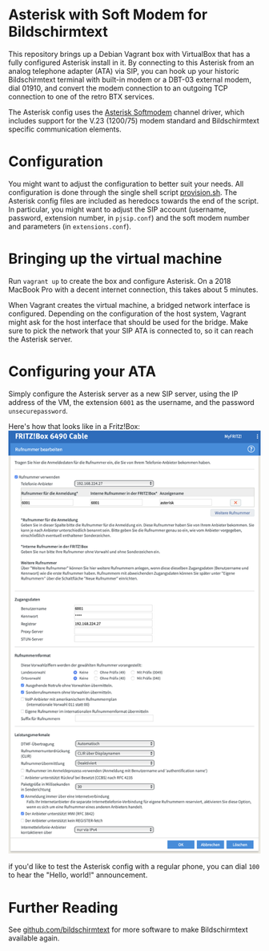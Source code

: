 # Asterisk with Soft Modem for Bildschirmtext

This repository brings up a Debian Vagrant box with VirtualBox that has a fully configured Asterisk install in it. By connecting to this Asterisk from an analog telephone adapter (ATA) via SIP, you can hook up your historic Bildschirmtext terminal with built-in modem or a DBT-03 external modem, dial 01910, and convert the modem connection to an outgoing TCP connection to one of the retro BTX services.

The Asterisk config uses the [Asterisk Softmodem](https://github.com/proquar/asterisk-Softmodem) channel driver, which includes support for the V.23 (1200/75) modem standard and Bildschirmtext specific communication elements.

# Configuration

You might want to adjust the configuration to better suit your needs. All configuration is done through the single shell script [provision.sh](./provision.sh). The Asterisk config files are included as heredocs towards the end of the script. In particular, you might want to adjust the SIP account (username, password, extension number, in `pjsip.conf`) and the soft modem number and parameters (in `extensions.conf`).

# Bringing up the virtual machine

Run `vagrant up` to create the box and configure Asterisk. On a 2018 MacBook Pro with a decent internet connection, this takes about 5 minutes.

When Vagrant creates the virtual machine, a bridged network interface is configured. Depending on the configuration of the host system, Vagrant might ask for the host interface that should be used for the bridge. Make sure to pick the network that your SIP ATA is connected to, so it can reach the Asterisk server.

# Configuring your ATA

Simply configure the Asterisk server as a new SIP server, using the IP address of the VM, the extension `6001` as the username, and the password `unsecurepassword`.

Here's how that looks like in a Fritz!Box:
![Fritz!Box Configuration Screen](docs/fritzbox-config.png)

if you'd like to test the Asterisk config with a regular phone, you can dial `100` to hear the "Hello, world!" announcement.

# Further Reading

See [github.com/bildschirmtext](https://github.com/bildschirmtext/) for more software to make Bildschirmtext available again.

